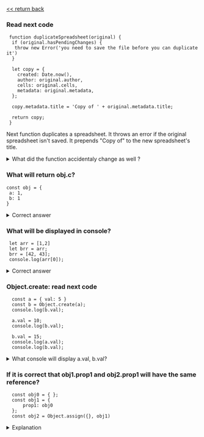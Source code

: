  [<< return back](https://github.com/julia-dizhak/code-examples)

### Read next code
```
 function duplicateSpreadsheet(original) {
  if (original.hasPendingChanges) {
   throw new Error('you need to save the file before you can duplicate it')
  }

  let copy = {
    created: Date.now(),
    author: original.author,
    cells: original.cells,
    metadata: original.metadata,
  };

  copy.metadata.title = 'Copy of ' + original.metadata.title;

  return copy;
 }
```
Next function duplicates a spreadsheet.
It throws an error if the original spreadsheet isn't saved.
It prepends "Copy of" to the new spreadsheet's title.

<details>
  <summary>What did the function accidentaly change as well ?</summary>
  This function also accidentely changes the title of original spreadsheet.
  <code>
   const original = {
    created: '',
    author: 'Test',
    cells: '',
    metadata: {
      title: 'one test title'
    }
  }

  duplicateSpreadsheet(original)

  {
    created: 1585570108872
    author: "Test"
    cells: ""
    metadata: {title: "Copy of one test title"}
  }
 </code>
</details>

### What will return obj.c?
```
const obj = {
 a: 1,
 b: 1
}
```
<details>
  <summary>Correct answer</summary>
  It will return undefined.
  Because of prototype inheritance.
  Is `c` own property on `obj`? No, check its prototype.
  Is there a 'c' own property on obj.[[Prototype]]? is null, stop searching
  no property found, return undefined.

  But chain could be obj.[[Prototype]].[[Prototype]]
  and so on obj.[[Prototype]].[[Prototype]].[[Prototype]]
</details>


### What will be displayed in console?
```
 let arr = [1,2]
 let brr = arr;
 brr = [42, 43];
 console.log(arr[0]);
```
<details>
  <summary>Correct answer</summary>
  Because array is reference type
   <pre>
    // arr[0] -> 1
   </pre>

</details>

### Object.create: read next code
```
  const a = { val: 5 }
  const b = Object.create(a);
  console.log(b.val);

  a.val = 10;
  console.log(b.val);

  b.val = 15;
  console.log(a.val);
  console.log(b.val);
```

<details>
  <summary>What console will display a.val, b.val?</summary>
   The Object.create() method creates a new object, using an existing object as the prototype of the newly created object.

   First log will be display `b.val -> 5` because of inheritance
   <pre>
    b.__proto__ -> {val: 5}
   </pre>
  Because object is reference type, second log will show `10`. And final log is
  <pre>
   a.val = 10
   b.val = 15
  </pre>
</details>


### If it is correct that obj1.prop1 and obj2.prop1 will have the same reference?
```
  const obj0 = { };
  const obj1 = {
      prop1: obj0
  };
  const obj2 = Object.assign({}, obj1)
```

<details>
  <summary>Explanation</summary>
  Yes, the Object.assign() method copies all enumerable own properties from one or more source objects to a target object and it returns the target object.
</details>
